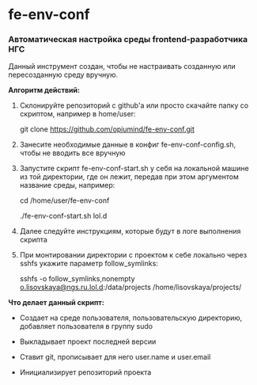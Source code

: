 # fe-env-conf
### Автоматичеcкая настройка среды frontend-разработчика НГС

Данный инструмент создан, чтобы не настраивать созданную или пересозданную среду вручную.

__Алгоритм действий:__
 1. Склонируйте репозиторий с github'а или просто скачайте папку со скриптом, например в home/user:

    git clone https://github.com/opiumind/fe-env-conf.git

 2. Занесите необходимые данные в конфиг fe-env-conf-config.sh, чтобы не вводить все вручную

 3. Запустите скрипт fe-env-conf-start.sh у себя на локальной машине из той директории, где он лежит, передав при этом аргументом название среды, например:

    cd /home/user/fe-env-conf

    ./fe-env-conf-start.sh lol.d

 4. Далее следуйте инструкциям, которые будут в логе выполнения скрипта

 5. При монтировании директории с проектом к себе локально через sshfs укажите параметр follow_symlinks:

    sshfs -o follow_symlinks,nonempty o.lisovskaya@ngs.ru.lol.d:/data/projects /home/lisovskaya/projects/


__Что делает данный скрипт:__
 * Создает на среде пользователя, пользовательскую директорию, добавляет пользователя в группу sudo

 * Выкладывает проект последней версии

 * Ставит git, прописывает для него user.name и user.email

 * Инициализирует репозиторий проекта